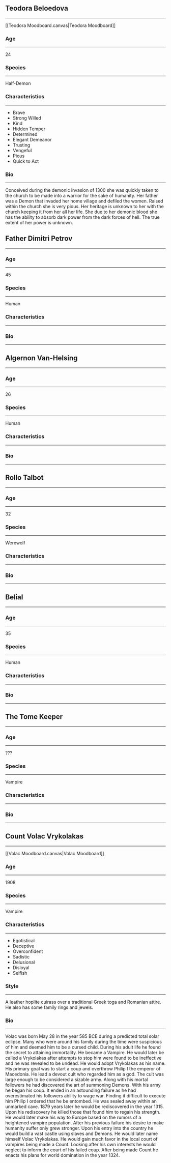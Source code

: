 ## Teodora Beloedova
___
[[Teodora Moodboard.canvas|Teodora Moodboard]]
### Age
___
24
### Species
___
Half-Demon
### Characteristics
___
- Brave
- Strong Willed
- Kind
- Hidden Temper
- Determined
- Elegant Demeanor
- Trusting
- Vengeful
- Pious
- Quick to Act
### Bio
___
Conceived during the demonic invasion of 1300 she was quickly taken to the church to be made into a warrior for the sake of humanity. Her father was a Demon that invaded her home village and defiled the women. Raised within the church she is very pious. Her heritage is unknown to her with the church keeping it from her all her life. She due to her demonic blood she has the ability to absorb dark power from the dark forces of hell. The true extent of her power is unknown. 
## Father Dimitri Petrov
___
### Age
___
45
### Species
___
Human
### Characteristics
___
### Bio
___

## Algernon Van-Helsing
___
### Age
___
26
### Species
___
Human
### Characteristics
___
### Bio
___

## Rollo Talbot
___
### Age
___
32
### Species
___
Werewolf
### Characteristics
___
### Bio
___

## Belial
___
### Age
___
35
### Species
___
Human
### Characteristics
___
### Bio
___

## The Tome Keeper
___
### Age
___
???
### Species
___
Vampire
### Characteristics
___
### Bio
___

## Count Volac Vrykolakas
___
[[Volac Moodboard.canvas|Volac Moodboard]]
### Age
___
1908
### Species
___
Vampire
### Characteristics
___
- Egotistical
- Deceptive
- Overconfident
- Sadistic
- Delusional
- Disloyal
- Selfish
### Style
___
A leather hoplite cuirass over a traditional Greek toga and Romanian attire. He also has some family rings and jewels.
### Bio
___
Volac was born May 28 in the year 585 BCE during a predicted total solar eclipse. Many who were around his family during the time were suspicious of him and deemed him to be a cursed child. During his adult life he found the secret to attaining immortality. He became a Vampire. He would later be called a Vrykolakas after attempts to stop him were found to be ineffective and he was revealed to be undead. He would adopt Vrykolakas as his name. His primary goal was to start a coup and overthrow Philip I the emperor of Macedonia. He lead a devout cult who regarded him as a god. The cult was large enough to be considered a sizable army. Along with his mortal followers he had discovered the art of summoning Demons. With his army he began his coup. It ended in an astounding failure as he had overestimated his followers ability to wage war. Finding it difficult to execute him Philip I ordered that he be entombed. He was sealed away within an unmarked cave. 1879 years later he would be rediscovered in the year 1315. Upon his rediscovery he killed those that found him to regain his strength. He would later make his way to Europe based on the rumors of a heightened vampire population. After his previous failure his desire to make humanity suffer only grew stronger. Upon his entry into the country he would build a vast castle using slaves and Demons. He would later name himself Volac Vrykolakas. He would gain much favor in the local court of vampires being made a Count. Looking after his own interests he would neglect to inform the court of his failed coup. After being made Count he enacts his plans for world domination in the year 1324.